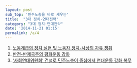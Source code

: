 ```yaml
---
layout: post
sub_top: '민주노총을 바로 세우는'
title:  "3대 정치·연대전략"
category: "3대 정치·연대전략"
date: '2014-11-21 01:15'
permalink: /a/4
---
```


<ol>
	<li><a href="{{site.url}}/a/4-1/">노동계급의 정치 실현 및 노동자 정치-사상의 자유 쟁취</a></li>
	<li><a href="{{site.url}}/a/4-2/">반전-반제국주의 평화운동 강화</a></li>
	<li><a href="{{site.url}}/a/4-3/">‘사회연대위원회’ 건설로 민주노총이 중심에서 연대운동 강화 복무</a></li>
</ol>